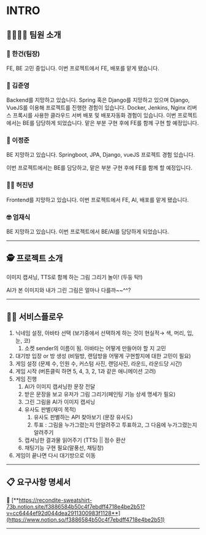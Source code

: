 # INTRO

## 👩‍👩‍👦‍👦 팀원 소개

### 👾 한건(팀장)

FE, BE 고민 중입니다. 이번 프로젝트에서 FE, 배포를 맡게 됐습니다.

### 🐫 김준영

Backend를 지망하고 있습니다.  Spring 혹은 Django를 지망하고 있으며 Django, VueJS를 이용해 프로젝트를 진행한 경험이 있습니다. Docker, Jenkins, Nginx 리버스 프록시를 사용한 클라우드 서버 배포 및 배포자동화 경험이 있습니다. 이번 프로젝트에서는 BE를 담당하게 되었습니다. 맡은 부분 구현 후에 FE를 함께 구현 할 예정입니다. 

### 💃 이정준

BE 지망하고 있습니다. Springboot, JPA, Django, vueJS 프로젝트 경험 있습니다.

이번 프로젝트에서는 BE를 담당하고, 맡은 부분 구현 후에 FE를 함께 할 예정입니다. 

### 🧞‍♂️ 허진녕

Frontend를 지망하고 있습니다. 이번 프로젝트에서 FE, AI, 배포를 맡게 됐습니다.

### 🤓 엄재식

BE 지망하고 있습니다. 이번 프로젝트에서 BE/AI를 담당하게 되었습니다. 

---

## 🕵️ 프로젝트 소개

이미지 캡셔닝, TTS로 함께 하는 그림 그리기 놀이! (두둥 탁!)

AI가 본 이미지와 내가 그린 그림은 얼마나 다를까~~^^?

---

## 🐕‍🦺 서비스플로우

1. 닉네임 설정, 아바타 선택 (보기중에서 선택하게 하는 것이 현실적→ 색, 머리, 입, 눈, 코)
    1. 소켓 sender의 이름이 됨. 아바타는 어떻게 만들어야 할 지 고민
2. 대기방 입장 or 방 생성 (비밀방, 랜덤방을 어떻게 구현할지에 대한 고민이 필요)
3. 게임 설정 (문제 수, 인원 수, 커스텀 사진, 랜덤사진, 라운드, 라운드당 시간)
4. 게임 시작 (버튼클릭 하면 5, 4, 3, 2, 1과 같은 애니메이션 고려)
5. 게임 진행
    1. AI가 이미지 캡셔닝한 문장 전달
    2. 받은 문장을 보고 유저가 그림 그리기(페인팅 기능 상세 명세가 필요)
    3. 그린 그림을 AI가 이미지 캡셔닝
    4. 유사도 판별(재미 목적)
        1. 유사도 판별하는 API 찾아보기 (문장 유사도)
        2. 투표 : 그림을 누가그렸는지 안알려주고 투표하고, 그 다음에 누가그렸는지 알려주기
    5. 캡셔닝한 결과물 읽어주기 (TTS) || 점수 환산
    6. 채팅기능 구현 필요(말풍선, 채팅창)
6. 게임이 끝나면 다시 대기방으로 이동

---

## 📋 요구사항 명세서

🔗 [**https://recondite-sweatshirt-73b.notion.site/f3886584b50c4f7ebdff4718e4be2b51?v=cc6444ef92d044dea2911300983f1128**](https://www.notion.so/f3886584b50c4f7ebdff4718e4be2b51)

---

